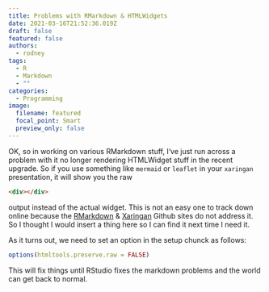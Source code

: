 ```yaml
---
title: Problems with RMarkdown & HTMLWidgets
date: 2021-03-16T21:52:36.019Z
draft: false
featured: false
authors:
  - rodney
tags:
  - R
  - Markdown
  - ""
categories:
  - Programming
image:
  filename: featured
  focal_point: Smart
  preview_only: false
---
```

OK, so in working on various RMarkdown stuff, I‘ve just run across a problem with it no longer rendering HTMLWidget stuff in the recent upgrade.  So if you use something like `mermaid` or `leaflet` in your `xaringan` presentation, it will show you the raw

```html
<div></div>
```

output instead of the actual widget.   This is not an easy one to track down online because the [RMarkdown](https://github.com/rstudio/rmarkdown) & [Xaringan](https://github.com/yihui/xaringan) Github sites do not address it.  So I thought I would insert a thing here so I can find it next time I need it.

As it turns out, we need to set an option in the setup chunck as follows:

```r
options(htmltools.preserve.raw = FALSE)
```

This will fix things until RStudio fixes the markdown problems and the world can get back to normal.
